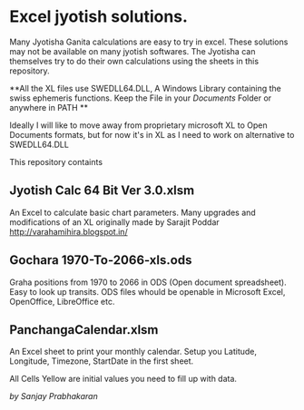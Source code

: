 # Excel jyotish solutions. #
Many Jyotisha Ganita calculations are easy to try in excel. These solutions may not be available on many jyotish softwares. The Jyotisha can themselves try to do their own calculations using the sheets in this repository.

**All the XL files use SWEDLL64.DLL, A Windows Library containing the swiss ephemeris functions. Keep the File in your _Documents_ Folder or anywhere in PATH **

Ideally I will like to move away from proprietary microsoft XL to Open Documents formats, but for now it's in XL as I need to work on alternative to SWEDLL64.DLL 

This repository containts
## Jyotish Calc 64 Bit Ver 3.0.xlsm ##
An Excel to calculate basic chart parameters. Many upgrades and modifications of an XL originally made by Sarajit Poddar http://varahamihira.blogspot.in/

## Gochara 1970-To-2066-xls.ods ##
Graha positions from 1970 to 2066 in ODS (Open document spreadsheet). Easy to look up transits. ODS files whould be openable in Microsoft Excel, OpenOffice, LibreOffice etc.

## PanchangaCalendar.xlsm ##
An Excel sheet to print your monthly calendar. Setup you Latitude, Longitude, Timezone, StartDate in the first sheet.

All Cells Yellow are initial values you need to fill up with data.

_by Sanjay Prabhakaran_
